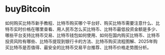 # buyBitcoin
如何购买比特币新手教程、比特币购买哪个平台好、购买比特币需要注意什么、比特币实时价格在哪里查看、用人民币怎么买比特币、比特币最低投资金额是多少、哪些平台支持比特币交易、比特币钱包如何使用、如何在国内购买比特币、比特币投资风险有哪些、比特币提现到银行卡的方法、比特币购买流程图解、2025年购买比特币是否值得、最安全的比特币交易平台推荐、比特币价格走势图分析。

